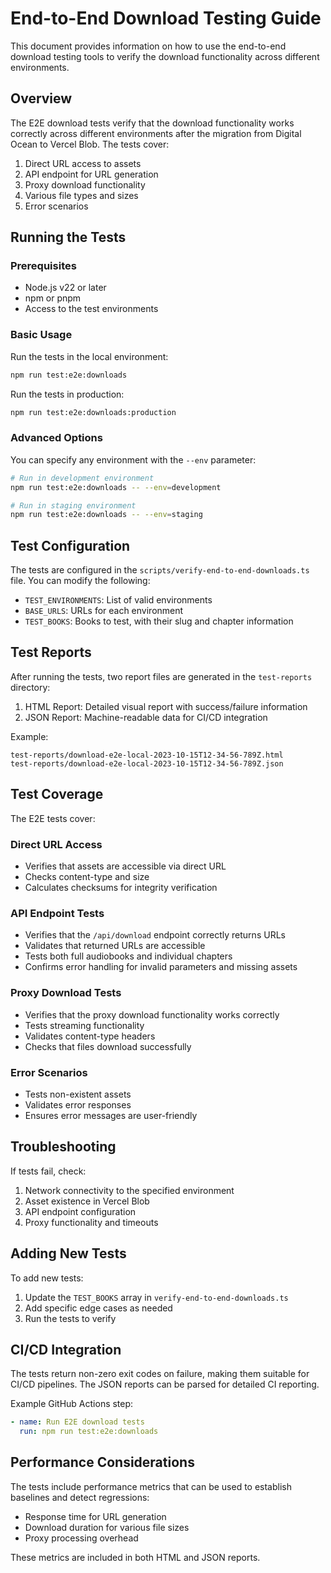 # End-to-End Download Testing Guide

This document provides information on how to use the end-to-end download testing tools to verify the download functionality across different environments.

## Overview

The E2E download tests verify that the download functionality works correctly across different environments after the migration from Digital Ocean to Vercel Blob. The tests cover:

1. Direct URL access to assets
2. API endpoint for URL generation
3. Proxy download functionality
4. Various file types and sizes
5. Error scenarios

## Running the Tests

### Prerequisites

- Node.js v22 or later
- npm or pnpm
- Access to the test environments

### Basic Usage

Run the tests in the local environment:

```bash
npm run test:e2e:downloads
```

Run the tests in production:

```bash
npm run test:e2e:downloads:production
```

### Advanced Options

You can specify any environment with the `--env` parameter:

```bash
# Run in development environment
npm run test:e2e:downloads -- --env=development

# Run in staging environment
npm run test:e2e:downloads -- --env=staging
```

## Test Configuration

The tests are configured in the `scripts/verify-end-to-end-downloads.ts` file. You can modify the following:

- `TEST_ENVIRONMENTS`: List of valid environments
- `BASE_URLS`: URLs for each environment
- `TEST_BOOKS`: Books to test, with their slug and chapter information

## Test Reports

After running the tests, two report files are generated in the `test-reports` directory:

1. HTML Report: Detailed visual report with success/failure information
2. JSON Report: Machine-readable data for CI/CD integration

Example:

```
test-reports/download-e2e-local-2023-10-15T12-34-56-789Z.html
test-reports/download-e2e-local-2023-10-15T12-34-56-789Z.json
```

## Test Coverage

The E2E tests cover:

### Direct URL Access

- Verifies that assets are accessible via direct URL
- Checks content-type and size
- Calculates checksums for integrity verification

### API Endpoint Tests

- Verifies that the `/api/download` endpoint correctly returns URLs
- Validates that returned URLs are accessible
- Tests both full audiobooks and individual chapters
- Confirms error handling for invalid parameters and missing assets

### Proxy Download Tests

- Verifies that the proxy download functionality works correctly
- Tests streaming functionality
- Validates content-type headers
- Checks that files download successfully

### Error Scenarios

- Tests non-existent assets
- Validates error responses
- Ensures error messages are user-friendly

## Troubleshooting

If tests fail, check:

1. Network connectivity to the specified environment
2. Asset existence in Vercel Blob
3. API endpoint configuration
4. Proxy functionality and timeouts

## Adding New Tests

To add new tests:

1. Update the `TEST_BOOKS` array in `verify-end-to-end-downloads.ts`
2. Add specific edge cases as needed
3. Run the tests to verify

## CI/CD Integration

The tests return non-zero exit codes on failure, making them suitable for CI/CD pipelines. The JSON reports can be parsed for detailed CI reporting.

Example GitHub Actions step:

```yaml
- name: Run E2E download tests
  run: npm run test:e2e:downloads
```

## Performance Considerations

The tests include performance metrics that can be used to establish baselines and detect regressions:

- Response time for URL generation
- Download duration for various file sizes
- Proxy processing overhead

These metrics are included in both HTML and JSON reports.
